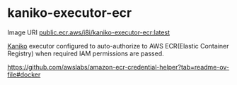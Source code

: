 # kaniko-executor-ecr

Image URI [public.ecr.aws/i8i/kaniko-executor-ecr:latest](https://gallery.ecr.aws/i8i/kaniko-executor-ecr)

[Kaniko](https://github.com/GoogleContainerTools/kaniko) executor configured to auto-authorize to AWS ECR(Elastic Container Registry) when required IAM permissions are passed.

https://github.com/awslabs/amazon-ecr-credential-helper?tab=readme-ov-file#docker
